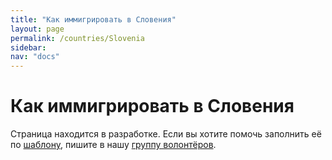 ```yaml
---
title: "Как иммигрировать в Словения"
layout: page
permalink: /countries/Slovenia
sidebar:
nav: "docs"
---
```


# Как иммигрировать в Словения

Страница находится в разработке. Если вы хотите помочь заполнить её по [шаблону](/template), пишите в нашу [группу волонтёров](https://t.me/+FHi3FnJaoWJkMDAx).
